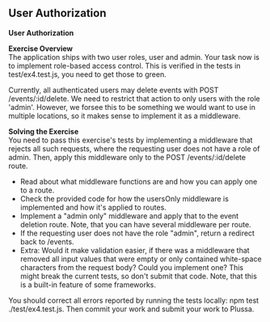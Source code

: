 ## User Authorization

**User Authorization**

**Exercise Overview**  
The application ships with two user roles, user and admin. Your task now is to implement role-based access control. This is verified in the tests in test/ex4.test.js, you need to get those to green.

Currently, all authenticated users may delete events with POST /events/:id/delete. We need to restrict that action to only users with the role 'admin'. However, we forsee this to be something we would want to use in multiple locations, so it makes sense to implement it as a middleware.


**Solving the Exercise**  
You need to pass this exercise's tests by implementing a middleware that rejects all such requests, where the requesting user does not have a role of admin. Then, apply this middleware only to the POST /events/:id/delete route.

  - Read about what middleware functions are and how you can apply one to a route.
  - Check the provided code for how the usersOnly middleware is implemented and how it's applied to routes.
  - Implement a "admin only" middleware and apply that to the event deletion route. Note, that you can have several middleware per route.
  - If the requesting user does not have the role "admin", return a redirect back to /events.
  - Extra: Would it make validation easier, if there was a middleware that removed all input values that were empty or only contained white-space characters from the request body? Could you implement one? This might break the current tests, so don't submit that code. Note, that this is a built-in feature of some frameworks.


You should correct all errors reported by running the tests locally: npm test ./test/ex4.test.js. Then commit your work and submit your work to Plussa.

